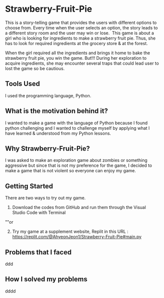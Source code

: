 # Strawberry-Fruit-Pie
This is a story-telling game that provides the users with different options to choose from.
Every time when the user selects an option, the story leads to a different story room and the user may win or lose. 
This game is about a girl who is looking for ingredients to make a strawberry fruit pie.
Thus, she has to look for required ingredients at the grocery store & at the forest.

When the girl required all the ingredients and brings it home to bake the strawberry fruit pie, you win the game.
But!!! During her exploration to acquire ingredients, she may encounter several traps that could lead user to lost the game so be cautious. 

## Tools Used
I used the programming language, Python. 

## What is the motivation behind it?
I wanted to make a game with the language of Python because I found python challenging and I wanted to challenge myself by applying what I have learned & understood from my Python lessons.

## Why Strawberry-Fruit-Pie?
I was asked to make an exploration game about zombies or something aggressive but since that is not my preference for the game, I decided to make a game that is not violent so everyone can enjoy my game.

## Getting Started
There are two ways to try out my game.

1. Download the codes from GitHub and run them through the Visual Studio Code with Terminal

""or

2. Try my game at a supplement website, Replit in this URL :
https://replit.com/@AhyeonJeon1/Strawberry-Fruit-Pie#main.py

## Problems that I faced
ddd

## How I solved my problems
dddd
